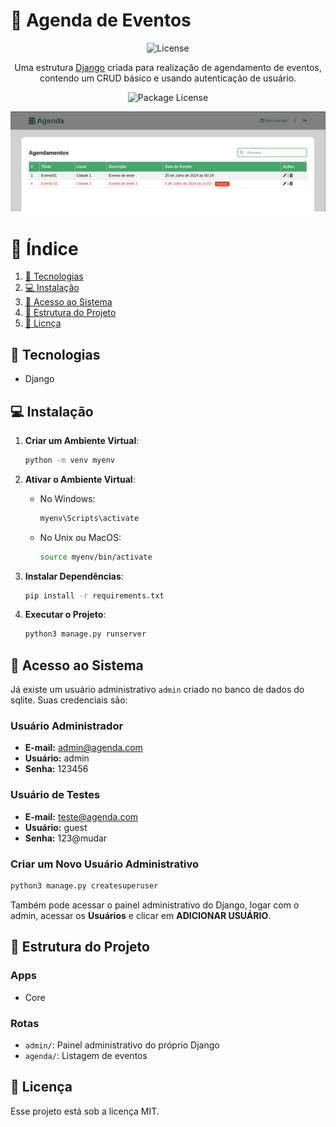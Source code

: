 # 📅 Agenda de Eventos

<p align="center">
  <img alt="License" src="https://cdn.jsdelivr.net/gh/devicons/devicon/icons/django/django-plain.svg" width="150">
</p>

<p align="center">Uma estrutura <a href="https://www.djangoproject.com/" target="_blank">Django</a> criada para realização de agendamento de eventos, contendo um CRUD básico e usando autenticação de usuário.</p>
<p align="center">
   <img src="https://img.shields.io/npm/l/@nestjs/core.svg" alt="Package License" />
</p>
<p align="center">
  <img alt="License" src="./core/static/img/demo.png">
</p>

# 📑 Índice

1. [🚀 Tecnologias](#tecnologias)
2. [💻 Instalação](#instalação)
3. [🔑 Acesso ao Sistema](#acesso-ao-sistema)
4. [📂 Estrutura do Projeto](#estrutura-do-projeto)
5. [:memo: Licnça](#licença)

## 🚀 Tecnologias

- Django

## 💻 Instalação

1. **Criar um Ambiente Virtual**:

   ```sh
   python -m venv myenv
   ```

2. **Ativar o Ambiente Virtual**:

   - No Windows:
     ```sh
     myenv\Scripts\activate
     ```
   - No Unix ou MacOS:
     ```sh
     source myenv/bin/activate
     ```

3. **Instalar Dependências**:
   ```sh
   pip install -r requirements.txt
   ```

4. **Executar o Projeto**:

   ```sh
   python3 manage.py runserver
   ```

## 🔑 Acesso ao Sistema

Já existe um usuário administrativo `admin` criado no banco de dados do sqlite. Suas credenciais são:

### Usuário Administrador
- **E-mail:** admin@agenda.com
- **Usuário:** admin
- **Senha:** 123456

### Usuário de Testes
- **E-mail:** teste@agenda.com
- **Usuário:** guest
- **Senha:** 123@mudar

### Criar um Novo Usuário Administrativo
```sh
python3 manage.py createsuperuser
```
Também pode acessar o painel administrativo do Django, logar com o admin, acessar os **Usuários** e clicar em **ADICIONAR USUÁRIO**.

## 📂 Estrutura do Projeto

### Apps
- Core

### Rotas
- `admin/`: Painel administrativo do próprio Django
- `agenda/`: Listagem de eventos

## :memo: Licença

Esse projeto está sob a licença MIT.
